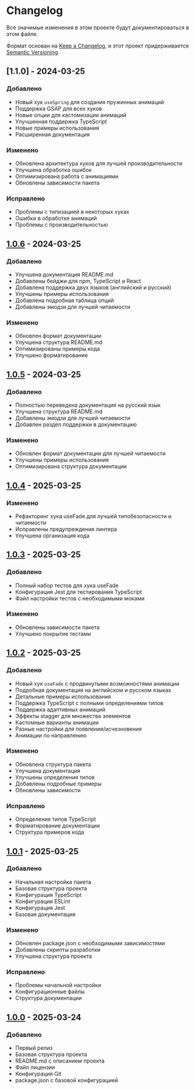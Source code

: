 # Changelog

Все значимые изменения в этом проекте будут документироваться в этом файле.

Формат основан на [Keep a Changelog](https://keepachangelog.com/ru/1.0.0/),
и этот проект придерживается [Semantic Versioning](https://semver.org/spec/v2.0.0.html).

## [1.1.0] - 2024-03-25

### Добавлено
- Новый хук `useSpring` для создания пружинных анимаций
- Поддержка GSAP для всех хуков
- Новые опции для кастомизации анимаций
- Улучшенная поддержка TypeScript
- Новые примеры использования
- Расширенная документация

### Изменено
- Обновлена архитектура хуков для лучшей производительности
- Улучшена обработка ошибок
- Оптимизирована работа с анимациями
- Обновлены зависимости пакета

### Исправлено
- Проблемы с типизацией в некоторых хуках
- Ошибки в обработке анимаций
- Проблемы с производительностью

## [1.0.6] - 2024-03-25

### Добавлено
- Улучшена документация README.md
- Добавлены бейджи для npm, TypeScript и React
- Добавлена поддержка двух языков (английский и русский)
- Улучшены примеры использования
- Добавлена подробная таблица опций
- Добавлены эмодзи для лучшей читаемости

### Изменено
- Обновлен формат документации
- Улучшена структура README.md
- Оптимизированы примеры кода
- Улучшено форматирование

## [1.0.5] - 2024-03-25

### Добавлено
- Полностью переведена документация на русский язык
- Улучшена структура README.md
- Добавлены эмодзи для лучшей читаемости
- Добавлен раздел поддержки в документацию

### Изменено
- Обновлен формат документации для лучшей читаемости
- Улучшены примеры использования
- Оптимизирована структура документации

## [1.0.4] - 2025-03-25

### Изменено
- Рефакторинг хука useFade для лучшей типобезопасности и читаемости
- Исправлены предупреждения линтера
- Улучшена организация кода

## [1.0.3] - 2025-03-25

### Добавлено
- Полный набор тестов для хука useFade
- Конфигурация Jest для тестирования TypeScript
- Файл настройки тестов с необходимыми моками

### Изменено
- Обновлены зависимости пакета
- Улучшено покрытие тестами

## [1.0.2] - 2025-03-25

### Добавлено
- Новый хук `useFade` с продвинутыми возможностями анимации
- Подробная документация на английском и русском языках
- Детальные примеры использования
- Поддержка TypeScript с полными определениями типов
- Поддержка адаптивных анимаций
- Эффекты stagger для множества элементов
- Кастомные варианты анимации
- Разные настройки для появления/исчезновения
- Анимации по направлению

### Изменено
- Обновлена структура пакета
- Улучшена документация
- Улучшены определения типов
- Добавлены подробные примеры
- Обновлены зависимости

### Исправлено
- Определения типов TypeScript
- Форматирование документации
- Структура примеров кода

## [1.0.1] - 2025-03-25

### Добавлено
- Начальная настройка пакета
- Базовая структура проекта
- Конфигурация TypeScript
- Конфигурация ESLint
- Конфигурация Jest
- Базовая документация

### Изменено
- Обновлен package.json с необходимыми зависимостями
- Добавлены скрипты разработки
- Улучшена структура проекта

### Исправлено
- Проблемы начальной настройки
- Конфигурационные файлы
- Структура документации

## [1.0.0] - 2025-03-24

### Добавлено
- Первый релиз
- Базовая структура проекта
- README.md с описанием проекта
- Файл лицензии
- Конфигурация Git
- package.json с базовой конфигурацией

[1.0.6]: https://github.com/kidoweb/react-use-magic-animations/compare/v1.0.5...v1.0.6
[1.0.5]: https://github.com/kidoweb/react-use-magic-animations/compare/v1.0.4...v1.0.5
[1.0.4]: https://github.com/kidoweb/react-use-magic-animations/compare/v1.0.3...v1.0.4
[1.0.3]: https://github.com/kidoweb/react-use-magic-animations/compare/v1.0.2...v1.0.3
[1.0.2]: https://github.com/kidoweb/react-use-magic-animations/compare/v1.0.1...v1.0.2
[1.0.1]: https://github.com/kidoweb/react-use-magic-animations/compare/v1.0.0...v1.0.1
[1.0.0]: https://github.com/kidoweb/react-use-magic-animations/releases/tag/v1.0.0 